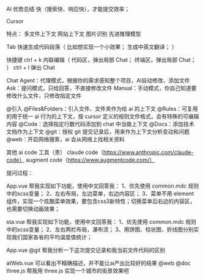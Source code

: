 AI 优势总结
  快（搜索快、响应快），才能提交效率；

Cursor

特点：
  多文件上下文
  网站上下文
  图片识别
  先进推理模型

Tab
  快速生成代码段落（
    比如想实现一个小效果；
    生成中英文翻译；
  ）
  
快捷键
  ctrl + k 内联编辑（
    代码区，弹出局部 Chat；
    终端区，弹出局部 Chat；
  ）
  ctrl + l 弹出 Chat

Chat
  Agent：代理模式，根据你的需求感知整个项目，AI自动修改、添加文件
  Ask：提问模式，只给回答，不直接修改文件
  Manual：手动模式，你自己知道要修改什么文件，只修改指定文件

@引入
  @Files&Folders：引入文件、文件夹作为给 ai 的上下文
  @Rules：可复用的用于统一 ai 行为的上下文，按 cursor 定义的规则文件格式，会有特殊的可编辑内容
  @Code：选择指定行数代码添加到 chat 中当做上下文
  @Docs：添加技术文档作为上下文
  @git：授权 git 提交记录后，用来作为上下文分析变动和问题
  @web：开启网络搜索，ai 会从网络上找相关资料

其他 ai code 工具（贵）
  claude code（https://www.anthropic.com/claude-code）
  augment code（https://www.augmentcode.com/）


提问过程：

App.vue
帮我实现如下功能，使用中文回答我：
1、优先使用 common.mdc 规则中的scss变量；
2、左右布局，左边菜单，右边内容区；
3、菜单不用 element 组件，实现一个炫酷菜单效果，要包含css3新特性；切换菜单后右边的内容区，也需要切换动画效果；

sta.vue
帮我实现如下功能，使用中文回答我：
1、优先使用 common.mdc 规则中的scss变量；
2、左右两栏布局，瀑布流；
3、用饼图、柱状图、折线图分别实现我们国家各省的平均温度值统计；

App.vue
@git 帮我分析一下这次提交记录和我当前文件代码的区别

atWeb.vue  可以看出不精确描述，并不能让ai产出比较好的结果
@web @doc three.js 帮我用 three.js 实现一个城市的街景效果吧
